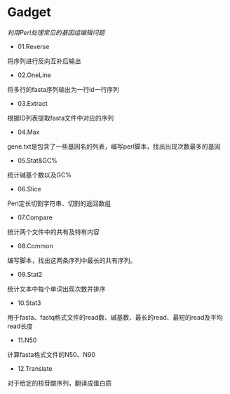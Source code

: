 # Gadget
*利用Perl处理常见的基因组编辑问题*

* 01.Reverse

将序列进行反向互补后输出

* 02.OneLine

将多行的fasta序列输出为一行id一行序列

* 03.Extract

根据ID列表提取fasta文件中对应的序列

* 04.Max

gene.txt是包含了一些基因名的列表，编写perl脚本，找出出现次数最多的基因

* 05.Stat&GC%

统计碱基个数以及GC%

* 06.Slice

Perl定长切割字符串、切割的返回数组

* 07.Compare

统计两个文件中的共有及特有内容

* 08.Common

编写脚本，找出这两条序列中最长的共有序列。

* 09.Stat2

统计文本中每个单词出现次数并排序

* 10.Stat3

用于fasta、fastq格式文件的read数、碱基数、最长的read、最短的read及平均read长度

* 11.N50

计算fasta格式文件的N50、N90

* 12.Translate

对于给定的核苷酸序列，翻译成蛋白质

